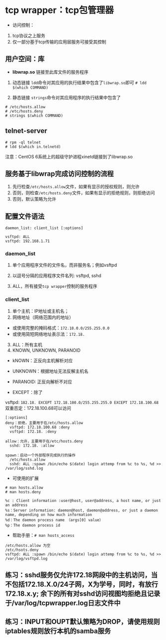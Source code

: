 # tcp wrapper：tcp包管理器

- 访问控制：
1. tcp协议之上服务
2. 仅一部分基于tcp传输的应用层服务可接受其控制

## 用户空间：库

- **libwrap.so** 链接至此库文件的服务程序

1. 动态链接
`ldd`命令对其应用的执行结果中包含了`libwrap.so`即可
`# ldd $(which COMMAND)`

2. 静态链接
`strings`命令对其应用程序的执行结果中包含了

```shell
# /etc/hosts.allow
# /etc/hosts.deny
# strings $(which COMMAND)
```

## telnet-server

``` shell
# rpm -ql telnet
# ldd $(which in.telnetd)
```

注意：CentOS 6系统上的超级守护进程xinetd链接到了libwrap.so

## 服务基于libwrap完成访问控制的流程

1. 先行检查`/etc/hosts.allow`文件，如果有显示的授权规则，则允许
2. 否则，则检查`/etc/hosts.deny`文件，如果有显示的拒绝规则，则拒绝访问
3. 否则，默认策略为允许

## 配置文件语法

`daemon_list: client_list [:options]`

``` shell
vsftpd: ALL
vsftpd: 192.168.1.71
```

### daemon_list

1. 单个应用程序文件的文件名，而非服务名；例如vsftpd
2. 以逗号分隔的应用程序文件名列: vsftpd, sshd

3. ALL，所有接受`tcp wrapper`控制的服务程序

### client_list

1. 单个主机：IP地址或主机名；
2. 网络地址（网络范围内的地址）

- 或使用完整的掩码格式：`172.18.0.0/255.255.0.0`
- 或使用简短网络地址表示法：`172.18.`

3. ALL：所有主机
4. KNOWN, UNKNOWN, PARANOID

- kNOWN：正反向主机解析对应
- UNKNOWN：根据地址无法反解主机名
- PARANOID: 正反向解析不对应

- EXCEPT：除了

vsftpd: `182.18. EXCEPT 172.18.100.0/255.255.255.0 EXCEPT 172.18.100.68`
双重否定：172.18.100.68可以访问

``` shell
[:options]
deny：拒绝，主要用于在/etc/hosts.allow
  vsftpd: 172.18.100.68 :deny 
  vsftpd: 172.18. :deny 

allow：允许，主要用于在/etc/hosts.deny
  sshd: 172.18. :allow

spawn：启动一个外部程序完成执行的操作
  /etc/hosts.allow
  sshd: ALL :spawn /bin/echo $(date) login attemp from %c to %s, %d >> /var/log/sshd.log
```

- 可使用的扩展

``` shell
# man hosts.allow
# man hosts.deny
```

``` shell
%c : Client information :user@host, user@address, a host name, or just an address
%s：Server information: daemon@host, daemon@address, or just a daemon name, depending on how much information
%d：The daemon process name （args[0] value）
%p：The daemon process id
```

- 帮助手册：`# man hosts_access`

``` shell
/etc/hosts.allow 为空
/etc/hsots.deny
vsftpd: ALL :spawn /bin/echo $(date) login attemp from %c to %s, %d >> /var/log/vsftpd.log
```

## 练习：sshd服务仅允许172.18网段中的主机访问，当不包括172.18.X.0/24子网，X为学号，同时，有放行172.18.x.y; 余下的所有对sshd访问视图均拒绝且记录于/var/log/tcpwrapper.log日志文件中

## 练习：INPUT和OUPT默认策略为DROP，请使用规则iptables规则放行本机的samba服务